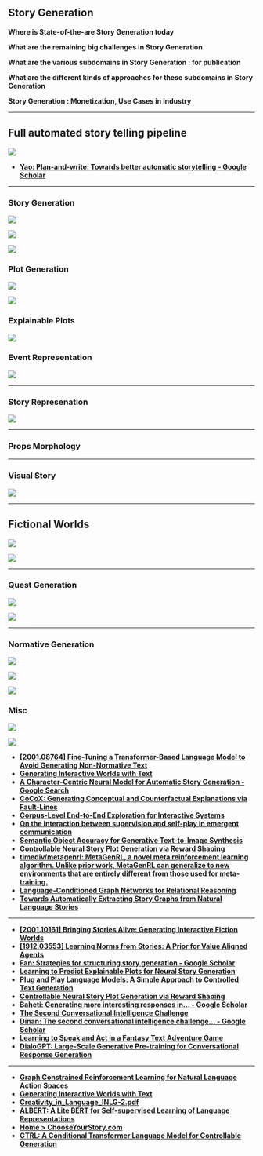 ## Story Generation

**Where is State-of-the-are Story Generation today**

**What are the remaining big challenges in Story Generation**

**What are the various subdomains in Story Generation : for publication**

**What are the different kinds of approaches for these subdomains in Story Generation**

**Story Generation : Monetization, Use Cases in Industry**

---

## Full automated story telling pipeline

![](images/2020-07-22-00-48-41.png)

- [**Yao: Plan-and-write: Towards better automatic storytelling - Google Scholar**](https://scholar.google.com/scholar?um=1&ie=UTF-8&lr&cites=7790864211221027670)

---

### Story Generation

![](images/2020-07-22-00-49-06.png)

![](images/2020-07-22-00-49-23.png)

![](images/2020-07-23-01-18-38.png)

### Plot Generation

![](images/2020-07-22-00-49-42.png)

![](images/2020-07-23-01-18-04.png)

### Explainable Plots

![](images/2020-07-23-01-17-43.png)

### Event Representation

![](images/2020-07-23-01-17-10.png)

---

### Story Represenation

![](images/2020-07-23-01-20-31.png)

---

### Props Morphology

---

### Visual Story

![](images/2020-07-23-01-22-02.png)

---

## Fictional Worlds

![](images/2020-07-23-01-23-13.png)

![](images/2020-07-23-01-23-02.png)

---

### Quest Generation

![](images/2020-07-23-01-23-33.png)

![](images/2020-07-23-01-23-46.png)

---

### Normative Generation

![](images/2020-07-22-00-50-01.png)

![](images/2020-07-22-00-50-16.png)

![](images/2020-07-22-00-51-00.png)

### Misc

![](images/2020-07-23-01-21-32.png)

![](images/2020-07-23-01-18-15.png)

- [**[2001.08764] Fine-Tuning a Transformer-Based Language Model to Avoid Generating Non-Normative Text**](https://arxiv.org/abs/2001.08764)
- [**Generating Interactive Worlds with Text**](https://arxiv.org/abs/1911.09194.pdf)
- [**A Character-Centric Neural Model for Automatic Story Generation - Google Search**](https://www.google.com/search?safe=active&sxsrf=ALeKk00oNWDCHjejL8PTZcvTIynln7a6tw:1582211968735&q=A+Character-Centric+Neural+Model+for+Automatic+Story+Generation&spell=1&sa=X&ved=2ahUKEwia_evytuDnAhVd7XMBHThdBoEQBSgAegQICxAn&biw=1745&bih=865)
- [**CoCoX: Generating Conceptual and Counterfactual Explanations via Fault-Lines**](https://pdfs.semanticscholar.org/d03e/66a84b92f520235079083d3c0947b2c910e0.pdf)
- [**Corpus-Level End-to-End Exploration for Interactive Systems**](https://arxiv.org/abs/1912.00753.pdf)
- [**On the interaction between supervision and self-play in emergent communication**](https://arxiv.org/abs/2002.01093v1.pdf)
- [**Semantic Object Accuracy for Generative Text-to-Image Synthesis**](https://arxiv.org/abs/1910.13321.pdf)
- [**Controllable Neural Story Plot Generation via Reward Shaping**](https://www.ijcai.org/Proceedings/2019/0829.pdf)
- [**timediv/metagenrl: MetaGenRL, a novel meta reinforcement learning algorithm. Unlike prior work, MetaGenRL can generalize to new environments that are entirely different from those used for meta-training.**](https://github.com/timediv/metagenrl)
- [**Language-Conditioned Graph Networks for Relational Reasoning**](http://openaccess.thecvf.com/content_ICCV_2019/papers/Hu_Language-Conditioned_Graph_Networks_for_Relational_Reasoning_ICCV_2019_paper.pdf)
- [**Towards Automatically Extracting Story Graphs from Natural Language Stories**](https://www.aaai.org/ocs/index.php/WS/AAAIW17/paper/viewFile/15067/14772)

---
- [**[2001.10161] Bringing Stories Alive: Generating Interactive Fiction Worlds**](https://arxiv.org/abs/2001.10161)
- [**[1912.03553] Learning Norms from Stories: A Prior for Value Aligned Agents**](https://arxiv.org/abs/1912.03553)
- [**Fan: Strategies for structuring story generation - Google Scholar**](https://scholar.google.com/scholar?cites=9520507552551087003&as_sdt=2005&sciodt=0,5&hl=en)
- [**Learning to Predict Explainable Plots for Neural Story Generation**](https://arxiv.org/abs/1912.02395.pdf)
- [**Plug and Play Language Models: A Simple Approach to Controlled Text Generation**](https://arxiv.org/abs/1912.02164.pdf)
- [**Controllable Neural Story Plot Generation via Reward Shaping**](https://www.ijcai.org/Proceedings/2019/0829.pdf)
- [**Baheti: Generating more interesting responses in... - Google Scholar**](https://scholar.google.com/scholar?start=10&hl=en&as_sdt=0,5&sciodt=0,5&cites=7801491607724868320&scipsc=)
- [**The Second Conversational Intelligence Challenge**](https://arxiv.org/abs/1902.00098.pdf)
- [**Dinan: The second conversational intelligence challenge... - Google Scholar**](https://scholar.google.com/scholar?start=20&hl=en&as_sdt=0,5&sciodt=0,5&cites=11779702645780685250&scipsc=)
- [**Learning to Speak and Act in a Fantasy Text Adventure Game**](https://arxiv.org/abs/1903.03094.pdf)
- [**DialoGPT: Large-Scale Generative Pre-training for Conversational Response Generation**](https://arxiv.org/abs/1911.00536.pdf)

---

- [**Graph Constrained Reinforcement Learning for Natural Language Action Spaces**](https://arxiv.org/abs/2001.08837.pdf)
- [**Generating Interactive Worlds with Text**](https://arxiv.org/abs/1911.09194.pdf)
- [**Creativity_in_Language_INLG-2.pdf**](http://www.ccnlg.org/wordpress/wp-content/uploads/2019/10/Creativity_in_Language_INLG-2.pdf)
- [**ALBERT: A Lite BERT for Self-supervised Learning of Language Representations**](https://arxiv.org/abs/1909.11942.pdf)
- [**Home > ChooseYourStory.com**](http://chooseyourstory.com/)
- [**CTRL: A Conditional Transformer Language Model for Controllable Generation**](https://arxiv.org/abs/1909.05858.pdf)
